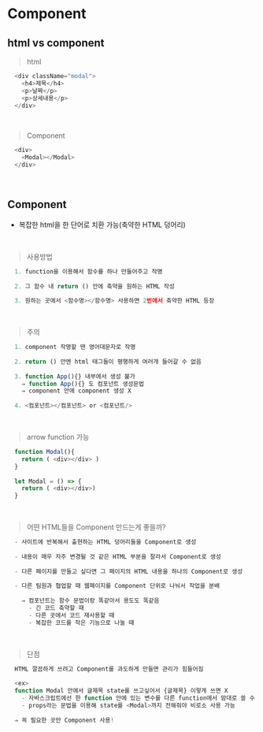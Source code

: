 # Component
html vs component
---
> html
```javascript
  <div className="modal">
    <h4>제목</h4>
    <p>날짜</p>
    <p>상세내용</p>
  </div>
```

<br>

> Component
```javascript
  <div>
    <Modal></Modal>
  </div>
```

<br>

Component
---
- 복잡한 html을 한 단어로 치환 가능(축약한 HTML 덩어리)

<br>

> 사용방법
```javascript
  1. function을 이용해서 함수를 하나 만들어주고 작명
  
  2. 그 함수 내 return () 안에 축약을 원하는 HTML 작성
  
  3. 원하는 곳에서 <함수명></함수명> 사용하면 2번에서 축약한 HTML 등장
```

<br>

> 주의
```javascript
  1. component 작명할 땐 영어대문자로 작명
  
  2. return () 안엔 html 태그들이 평행하게 여러개 들어갈 수 없음
  
  3. function App(){} 내부에서 생성 불가
    ⇒ function App(){} 도 컴포넌트 생성문법
    ⇒ component 안에 component 생성 X
  
  4. <컴포넌트></컴포넌트> or <컴포넌트/> 
```

<br>

> arrow function 가능
```javascript
  function Modal(){
    return ( <div></div> )
  }
  
  let Modal = () => {
    return ( <div></div>) 
  }
```

<br>

> 어떤 HTML들을 Component 만드는게 좋을까?
```javascript
  - 사이트에 반복해서 출현하는 HTML 덩어리들을 Component로 생성
  
  - 내용이 매우 자주 변경될 것 같은 HTML 부분을 잘라서 Component로 생성
  
  - 다른 페이지를 만들고 싶다면 그 페이지의 HTML 내용을 하나의 Component로 생성
  
  - 다른 팀원과 협업할 때 웹페이지를 Component 단위로 나눠서 작업을 분배
  
    ⇒ 컴포넌트는 함수 문법이랑 똑같아서 용도도 똑같음
      - 긴 코드 축약할 때
      - 다른 곳에서 코드 재사용할 때
      - 복잡한 코드를 작은 기능으로 나눌 때
```

<br>

> 단점
```javascript
  HTML 깔끔하게 쓰려고 Component를 과도하게 만들면 관리가 힘들어짐
  
  <ex>
  function Modal 안에서 글제목 state를 쓰고싶어서 {글제목} 이렇게 쓰면 X
    - 자바스크립트에선 한 function 안에 있는 변수를 다른 function에서 맘대로 쓸 수 없음
    - props라는 문법을 이용해 state를 <Modal>까지 전해줘야 비로소 사용 가능
  
  ⇒ 꼭 필요한 곳만 Component 사용!
```

<br>
